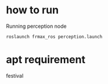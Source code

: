 # how to run
Running perception node
```
roslaunch frmax_ros perception.launch
```

# apt requirement
festival

